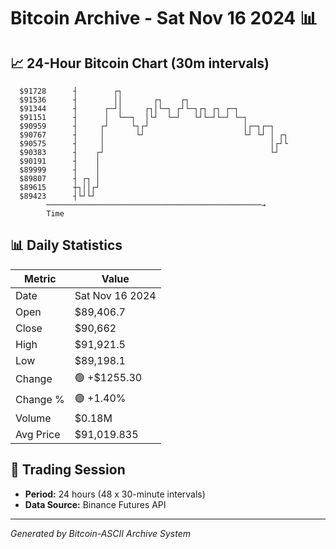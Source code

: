 # Bitcoin Archive - Sat Nov 16 2024 📊

## 📈 24-Hour Bitcoin Chart (30m intervals)

```
  $91728      ┤        ┌┐                                      
  $91536      ┤        ││       ┌┐    ┌┐                       
  $91344      ┤      ┌─┘│     ┌┐│└─┐ ┌┘└─┐┌┐ ┌┐ ┌─┐            
  $91151      ┤      │  └──┐  │└┘  └─┘   └┘└─┘└─┘ └─┐          
  $90959      ┤     ┌┘     └┐┌┘                     │┌─┐┌─┐    
  $90767      ┤     │       └┘                      └┘ └┘ │ ┌┐ 
  $90575      ┤     │                                     │┌┘└ 
  $90383      ┤    ┌┘                                     └┘   
  $90191      ┤    │                                           
  $89999      ┤    │                                           
  $89807      ┤ ┌┐ │                                           
  $89615      ┼┐││┌┘                                           
  $89423      ┤└┘└┘                                            
        ────────────────────────────────────────────────→
        Time
```

## 📊 Daily Statistics

| Metric | Value |
|--------|-------|
| Date | Sat Nov 16 2024 |
| Open | $89,406.7 |
| Close | $90,662 |
| High | $91,921.5 |
| Low | $89,198.1 |
| Change | 🟢 +$1255.30 |
| Change % | 🟢 +1.40% |
| Volume | $0.18M |
| Avg Price | $91,019.835 |

## 📅 Trading Session

- **Period:** 24 hours (48 x 30-minute intervals)
- **Data Source:** Binance Futures API

---
*Generated by Bitcoin-ASCII Archive System*

